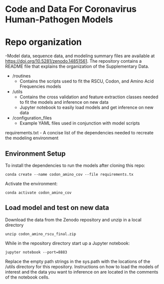 # Code and Data For Coronavirus Human-Pathogen Models

# Repo organization

 -Model data, sequence data, and modeling summary files are available at https://doi.org/10.5281/zenodo.14851561. The repository contains a README file that explains the organization of the Supplementary Data.
 - /routines
	 - Contains the scripts used to fit the RSCU, Codon, and Amino Acid Frequencies models
 - /utils
	 - Contains the cross validation and feature extraction classes needed to fit the models and inference on new data
	 - Jupyter notebook to easily load models and get inference on new data
 - /configuration_files
	 - Example YAML files used in conjunction with model scripts

requirements.txt - A concise list of the dependencies needed to recreate the modeling environment

## Environment Setup

To install the dependencies to run the models after cloning this repo:


    conda create --name codon_amino_cov --file requirements.tx

Activate the environment:

    conda activate codon_amino_cov

## Load model and test on new data

Download the data from the Zenodo repository and unzip in a local directory

    unzip codon_amino_rscu_final.zip

While in the repository directory start up a Jupyter notebook:

    jupyter notebook --port=8883

Replace the empty path strings in the sys.path with the locations of the /utils directory for this repository. Instructions on how to load the models of interest and the data you want to inference on are located in the comments of the notebook cells.
